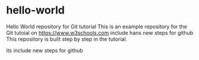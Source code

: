 # hello-world
Hello World repository for Git tutorial
This is an example repository for the Git tutoial on https://www.w3schools.com
include hans new steps for github
This repository is built step by step in the tutorial.


    
its include new steps for github
